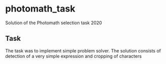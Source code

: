 # photomath_task
Solution of the Photomath selection task 2020

## Task
The task was to implement simple problem solver. The solution consists of detection of a very simple expression and cropping of characters 
